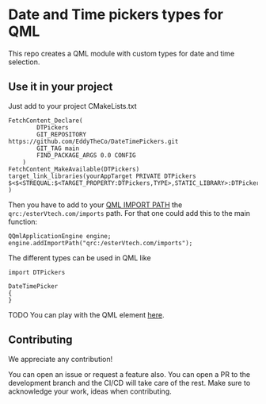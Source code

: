 # Date and Time pickers types for QML 

This repo creates a QML module with custom types for date and  time selection.


## Use it in your project

Just add to your project CMakeLists.txt

```
FetchContent_Declare(
        DTPickers
        GIT_REPOSITORY https://github.com/EddyTheCo/DateTimePickers.git
        GIT_TAG main
        FIND_PACKAGE_ARGS 0.0 CONFIG
    )
FetchContent_MakeAvailable(DTPickers)
target_link_libraries(yourAppTarget PRIVATE DTPickers 
$<$<STREQUAL:$<TARGET_PROPERTY:DTPickers,TYPE>,STATIC_LIBRARY>:DTPickersplugin>
)
```

Then you have to add to your [QML IMPORT PATH](https://doc.qt.io/qt-6/qtqml-syntax-imports.html) the `qrc:/esterVtech.com/imports` path.
For that one could add this to the  main function:

```
QQmlApplicationEngine engine;
engine.addImportPath("qrc:/esterVtech.com/imports");
```
The different types can be used in QML like
```
import DTPickers

DateTimePicker
{
}
```

TODO You can play with the QML element [here](https://eddytheco.github.io/qmlonline/?example_url=omclient). 


## Contributing

We appreciate any contribution!


You can open an issue or request a feature also.
You can open a PR to the development branch and the CI/CD will take care of the rest.
Make sure to acknowledge your work, ideas when contributing.

